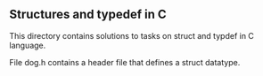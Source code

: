## Structures and typedef in C

This directory contains solutions to tasks on struct and typdef in C language.

File dog.h contains a header file that defines a struct datatype.
